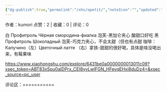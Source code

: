 ```yaml
---
{"dg-publish":true,"permalink":"/xhs/opetit/","noteIcon":"","updated":"2025-03-17T22:24:58.412+08:00"}
---
```


作者：kumori
点赞：2   |   收藏：0   |   评论：0

白 Профитроль Чёрная смородина-фиалка 泡芙-黑加仑夹心 酸甜口好吃
黑 Профитроль Шоколадный 泡芙-巧克力夹心，不会太甜（但也有点甜
咖啡：Капучино（左）Цветочный латте （右）拿铁-甜甜的很好喝，具体是啥没喝出来，有莓果味

https://www.xiaohongshu.com/explore/6431be0a0000000013011c09?xsec_token=ABT83xSpu0aIDPrx_CEI8yvLwlFGN_HFevqEHxi8duDz4=&xsec_source=pc_user

评论区：===========

